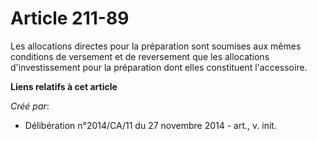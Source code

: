 # Article 211-89

Les allocations directes pour la préparation sont soumises aux mêmes conditions de versement et de reversement que les
allocations d'investissement pour la préparation dont elles constituent l'accessoire.

**Liens relatifs à cet article**

_Créé par_:

  - Délibération n°2014/CA/11 du 27 novembre 2014 - art., v. init.
